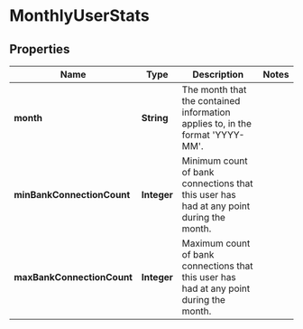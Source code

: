 
# MonthlyUserStats

## Properties
Name | Type | Description | Notes
------------ | ------------- | ------------- | -------------
**month** | **String** | The month that the contained information applies to, in the format &#39;YYYY-MM&#39;. | 
**minBankConnectionCount** | **Integer** | Minimum count of bank connections that this user has had at any point during the month. | 
**maxBankConnectionCount** | **Integer** | Maximum count of bank connections that this user has had at any point during the month. | 



